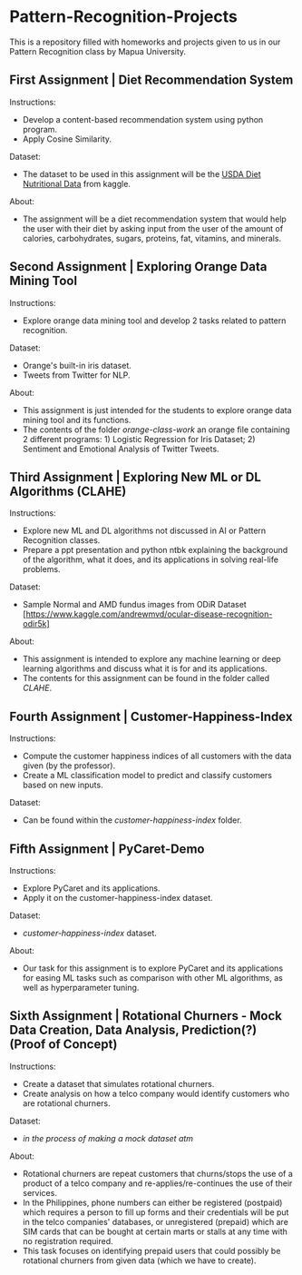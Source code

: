 # Pattern-Recognition-Projects

This is a repository filled with homeworks and projects given to us in our Pattern Recognition class by Mapua University.


## First Assignment | Diet Recommendation System

Instructions:
 - Develop a content-based recommendation system using python program.
 - Apply Cosine Similarity.

Dataset:
 - The dataset to be used in this assignment will be the [USDA Diet Nutritional Data](https://www.kaggle.com/haithemhermessi/usda-national-nutrient-database) from kaggle.

About:
 - The assignment will be a diet recommendation system that would help the user with their diet by asking input from the user of the amount of calories, carbohydrates, sugars, proteins, fat, vitamins, and minerals.


## Second Assignment | Exploring Orange Data Mining Tool

Instructions:
 - Explore orange data mining tool and develop 2 tasks related to pattern recognition.

Dataset:
 - Orange's built-in iris dataset.
 - Tweets from Twitter for NLP.

About:
 - This assignment is just intended for the students to explore orange data mining tool and its functions.
 - The contents of the folder *orange-class-work* an orange file containing 2 different programs: 1) Logistic Regression for Iris Dataset; 2) Sentiment and Emotional Analysis of Twitter Tweets.


## Third Assignment | Exploring New ML or DL Algorithms (CLAHE)

Instructions:
 - Explore new ML and DL algorithms not discussed in AI or Pattern Recognition classes.
 - Prepare a ppt presentation and python ntbk explaining the background of the algorithm, what it does, and its applications in solving real-life problems.

Dataset:
 - Sample Normal and AMD fundus images from ODiR Dataset [https://www.kaggle.com/andrewmvd/ocular-disease-recognition-odir5k]

About:
 - This assignment is intended to explore any machine learning or deep learning algorithms and discuss what it is for and its applications.
 - The contents for this assignment can be found in the folder called *CLAHE*.


## Fourth Assignment | Customer-Happiness-Index

Instructions:
 - Compute the customer happiness indices of all customers with the data given (by the professor).
 - Create a ML classification model to predict and classify customers based on new inputs.

Dataset:
 - Can be found within the *customer-happiness-index* folder.


## Fifth Assignment | PyCaret-Demo
 
Instructions:
 - Explore PyCaret and its applications.
 - Apply it on the customer-happiness-index dataset.

Dataset:
 - *customer-happiness-index* dataset.

About:
 - Our task for this assignment is to explore PyCaret and its applications for easing ML tasks such as comparison with other ML algorithms, as well as hyperparameter tuning.


## Sixth Assignment | Rotational Churners - Mock Data Creation, Data Analysis, Prediction(?) (Proof of Concept)

Instructions:
 - Create a dataset that simulates rotational churners.
 - Create analysis on how a telco company would identify customers who are rotational churners.

Dataset:
 - *in the process of making a mock dataset atm*

About:
 - Rotational churners are repeat customers that churns/stops the use of a product of a telco company and re-applies/re-continues the use of their services.
 - In the Philippines, phone numbers can either be registered (postpaid) which requires a person to fill up forms and their credentials will be put in the telco companies' databases, or unregistered (prepaid) which are SIM cards that can be bought at certain marts or stalls at any time with no registration required.
 - This task focuses on identifying prepaid users that could possibly be rotational churners from given data (which we have to create).
